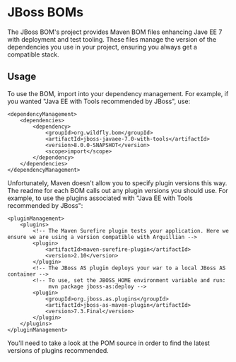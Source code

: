 JBoss BOMs
==========

The JBoss BOM's project provides Maven BOM files enhancing Jave EE 7 with deployment and test tooling. These files manage the version of the dependencies you use in your project, ensuring you always get a compatible stack.

Usage
-----

To use the BOM, import into your dependency management. For example, if you wanted "Java EE with Tools recommended by JBoss", use:

    <dependencyManagement>    
        <dependencies>
            <dependency>
                <groupId>org.wildfly.bom</groupId>
                <artifactId>jboss-javaee-7.0-with-tools</artifactId>
                <version>8.0.0-SNAPSHOT</version>
                <scope>import</scope>
            </dependency>
        </dependencies>
    </dependencyManagement>

Unfortunately, Maven doesn't allow you to specify plugin versions this way. The readme for each BOM calls out any plugin versions you should use. For example, to use the plugins associated with "Java EE with Tools recommended by JBoss":

    <pluginManagement>
        <plugins>
            <!-- The Maven Surefire plugin tests your application. Here we ensure we are using a version compatible with Arquillian -->
            <plugin>
                <artifactId>maven-surefire-plugin</artifactId>
                <version>2.10</version>
            </plugin>
            <!-- The JBoss AS plugin deploys your war to a local JBoss AS container -->
            <!-- To use, set the JBOSS_HOME environment variable and run:
                 mvn package jboss-as:deploy -->
            <plugin>
                <groupId>org.jboss.as.plugins</groupId>
                <artifactId>jboss-as-maven-plugin</artifactId>
                <version>7.3.Final</version>
            </plugin>
        </plugins>
    </pluginManagement>

You'll need to take a look at the POM source in order to find the latest versions of plugins recommended.

